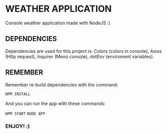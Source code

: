 # WEATHER APPLICATION

Console weather application made with NodeJS :)

## DEPENDENCIES

Dependencies are used for this project is: Colors (colors in console), Axios (Http request), Inquirer (Menú console), dotEnv (enviroment variables).

## REMEMBER

Remember re-build dependencies with the command:

`NPM INSTALL`

And you can run the app with these commands:

`NPM START`
`NODE APP`

### ENJOY! :)
